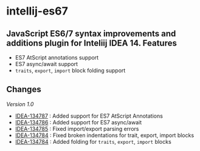 intellij-es67
=============
JavaScript ES6/7 syntax improvements and additions plugin for Inteliij IDEA 14. 
Features
-------------
* ES7 AtScript annotations support
* ES7 async/await support
* `traits`, `export`, `import` block folding support

Changes 
-------------
*Version 1.0*
  * [IDEA-134787](https://youtrack.jetbrains.com/issue/IDEA-134784) : Added support for ES7 AtScript Annotations 
  * [IDEA-134786](https://youtrack.jetbrains.com/issue/IDEA-134786) : Added support for ES7 async/await  
  * [IDEA-134785](https://youtrack.jetbrains.com/issue/IDEA-134785) : Fixed import/export parsing errors
  * [IDEA-134784](https://youtrack.jetbrains.com/issue/IDEA-134784) : Fixed broken indentations for trait, export, import blocks
  * [IDEA-134784](https://youtrack.jetbrains.com/issue/IDEA-134784) : Added folding for `traits`, `export`, `import` blocks
